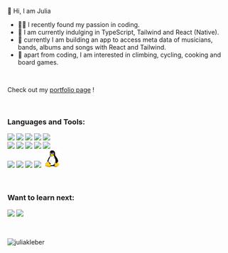 👋 Hi, I am Julia
- 👩‍💻️  I recently found my passion in coding.
- 🌱  I am currently indulging in TypeScript, Tailwind and React (Native).
- 🔭  currently I am building an app to access meta data of musicians, bands, albums and songs with React and Tailwind.
- 👀  apart from coding, I am interested in climbing, cycling, cooking and board games.
<br>

Check out my [portfolio page](https://juliakleber.github.io/PortfolioPage/) !

<br>

<h3>Languages and Tools:</h3>
<p>
  <img src="https://cdn.jsdelivr.net/gh/devicons/devicon/icons/html5/html5-original-wordmark.svg" height=40px />
  <img src="https://cdn.jsdelivr.net/gh/devicons/devicon/icons/css3/css3-original-wordmark.svg" height=40px />
  <img src="https://cdn.jsdelivr.net/gh/devicons/devicon/icons/sass/sass-original.svg" height=40px height=40px />
  <img src="https://cdn.jsdelivr.net/gh/devicons/devicon/icons/bootstrap/bootstrap-original.svg" height=40px />
  <img src="https://cdn.jsdelivr.net/gh/devicons/devicon/icons/tailwindcss/tailwindcss-plain.svg" height=40px />
  <br>
  <img src="https://cdn.jsdelivr.net/gh/devicons/devicon/icons/javascript/javascript-original.svg" height=40px />
  <img src="https://cdn.jsdelivr.net/gh/devicons/devicon/icons/react/react-original.svg" height=40px />
  <img src="https://github.com/JuliaKleber/JuliaKleber/assets/142741980/ff6baf72-698b-4733-98c5-30e6b68193cc" height=40px />
  <img src="https://cdn.jsdelivr.net/gh/devicons/devicon/icons/ruby/ruby-original.svg" height=40px />
  <img src="https://cdn.jsdelivr.net/gh/devicons/devicon/icons/rails/rails-plain-wordmark.svg" height=40px />
  <br>
  <img src="https://cdn.jsdelivr.net/gh/devicons/devicon/icons/git/git-original.svg" height=40px />
  <img src="https://cdn.jsdelivr.net/gh/devicons/devicon/icons/github/github-original.svg" height=40px />
  <img src="https://cdn.jsdelivr.net/gh/devicons/devicon/icons/heroku/heroku-original.svg" height=40px />
  <img src="https://cdn.jsdelivr.net/gh/devicons/devicon/icons/vscode/vscode-original.svg" height=40px />
  <img src="https://raw.githubusercontent.com/devicons/devicon/master/icons/linux/linux-original.svg" height=40px />
</p>
<br>

<h3>Want to learn next:</h3>
<p>
  <img src="https://cdn.jsdelivr.net/gh/devicons/devicon/icons/typescript/typescript-original.svg" height=40px />
  <img src="https://cdn.jsdelivr.net/gh/devicons/devicon/icons/nestjs/nestjs-plain.svg" height=40px />
</p>

<br>

<p><img align="center" src="https://github-readme-streak-stats.herokuapp.com/?user=juliakleber&" alt="juliakleber" /></p>
